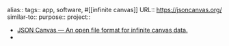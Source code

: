 alias::
tags:: app, software, #[[infinite canvas]]
URL:: https://jsoncanvas.org/
similar-to::
purpose::
project::

- [JSON Canvas — An open file format for infinite canvas data.](https://jsoncanvas.org/)
-
